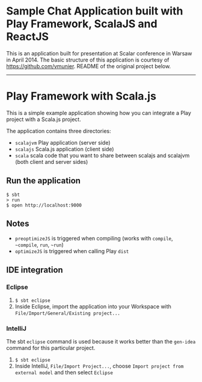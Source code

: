 # Sample Chat Application built with Play Framework, ScalaJS and ReactJS

This is an application built for presentation at Scalar conference in Warsaw in April 2014. The basic structure of this application is courtesy of https://github.com/vmunier. README of the original project below.

<hr />

# Play Framework with Scala.js

This is a simple example application showing how you can integrate a Play project with a Scala.js project.

The application contains three directories:
* `scalajvm` Play application (server side)
* `scalajs` Scala.js application (client side)
* `scala` scala code that you want to share between scalajs and scalajvm (both client and server sides)

## Run the application
```shell
$ sbt
> run
$ open http://localhost:9000
```

## Notes
* `preoptimizeJS` is triggered when compiling (works with `compile`, `~compile`, `run`, `~run`)
* `optimizeJS` is triggered when calling Play `dist`

## IDE integration

### Eclipse

1. `$ sbt eclipse`
2. Inside Eclipse, import the application into your Workspace with `File/Import/General/Existing project...`

### IntelliJ

The sbt `eclipse` command is used because it works better than the `gen-idea` command for this particular project.

1. `$ sbt eclipse`
2. Inside IntelliJ, `File/Import Project...`, choose `Import project from external model` and then select `Eclipse`
